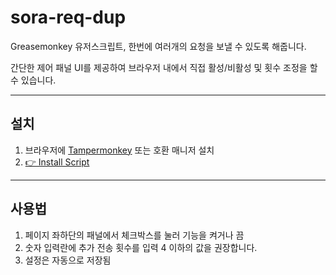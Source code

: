 # sora-req-dup

Greasemonkey 유저스크립트,
한번에 여러개의 요청을 보낼 수 있도록 해줍니다.

간단한 제어 패널 UI를 제공하여 브라우저 내에서 직접 활성/비활성 및 횟수 조정을 할 수 있습니다.

---

## 설치

1. 브라우저에 [Tampermonkey](https://www.tampermonkey.net/) 또는 호환 매니저 설치
2. [👉 Install Script](https://raw.githubusercontent.com/gurumnyang/sora-req-dup-userscript/main/sora-req-dup.user.js)

---

## 사용법

1. 페이지 좌하단의 패널에서 체크박스를 눌러 기능을 켜거나 끔  
2. 숫자 입력란에 추가 전송 횟수를 입력 4 이하의 값을 권장합니다.
3. 설정은 자동으로 저장됨
